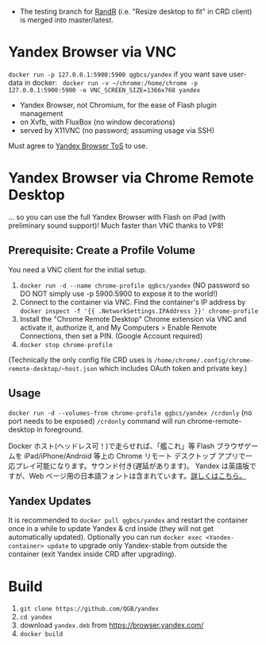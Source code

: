  - The testing branch for [RandR](https://en.wikipedia.org/wiki/RandR) (i.e. "Resize desktop to fit" in CRD client) is merged into master/latest.

Yandex Browser via VNC
==
`docker run -p 127.0.0.1:5900:5900 qgbcs/yandex`
if you want save user-data in docker:
  ` docker run -v ~/chrome:/home/chrome -p 127.0.0.1:5900:5900 -e VNC_SCREEN_SIZE=1366x768 yandex`

 - Yandex Browser, not Chromium, for the ease of Flash plugin management
 - on Xvfb, with FluxBox (no window decorations)
 - served by X11VNC (no password; assuming usage via SSH)

Must agree to [Yandex Browser ToS][1] to use.

Yandex Browser via Chrome Remote Desktop
==
... so you can use the full Yandex Browser with Flash on iPad (with preliminary sound support)!
Much faster than VNC thanks to VP8!

Prerequisite: Create a Profile Volume
--
You need a VNC client for the initial setup.

 1. `docker run -d --name chrome-profile qgbcs/yandex` (NO password so DO NOT simply use -p 5900:5900 to expose it to the world!)
 2. Connect to the container via VNC. Find the container's IP address by `docker inspect -f '{{ .NetworkSettings.IPAddress }}' chrome-profile`
 3. Install the "Chrome Remote Desktop" Chrome extension via VNC and activate it, authorize it, and My Computers > Enable Remote Connections, then set a PIN. (Google Account required)
 4. `docker stop chrome-profile`

(Technically the only config file CRD uses is `/home/chrome/.config/chrome-remote-desktop/~host.json` which includes OAuth token and private key.)

Usage
--
`docker run -d --volumes-from chrome-profile qgbcs/yandex /crdonly` (no port needs to be exposed)
`/crdonly` command will run chrome-remote-desktop in foreground.

Docker ホスト(ヘッドレス可！)で走らせれば、「艦これ」等 Flash ブラウザゲームを iPad/iPhone/Android 等上の Chrome リモート デスクトップ アプリで一応プレイ可能になります。サウンド付き(遅延があります)。
Yandex は英語版ですが、Web ページ用の日本語フォントは含まれています。[詳しくはこちら。][3]

Yandex Updates
--
It is recommended to `docker pull qgbcs/yandex` and restart the container once in a while to update Yandex & crd inside (they will not get automatically updated). Optionally you can run `docker exec <Yandex-container> update` to upgrade only Yandex-stable from outside the container (exit Yandex inside CRD after upgrading).

Build
==
1. `git clone https://github.com/QGB/yandex`
2. `cd yandex`
3. download `yandex.deb` from https://browser.yandex.com/
3. `docker build`

  [1]: https://www.google.com/intl/en/chrome/browser/privacy/eula_text.html
  [2]: https://code.google.com/p/chromium/issues/detail?id=490964
  [3]: https://github.com/qgb/yandex/wiki/%E6%97%A5%E6%9C%AC%E8%AA%9E
